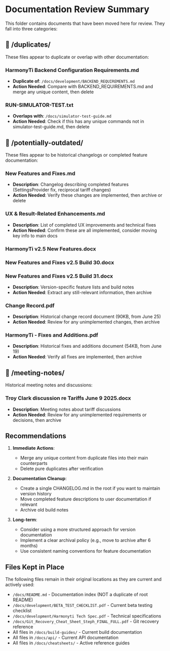 # Documentation Review Summary

This folder contains documents that have been moved here for review. They fall into three categories:

## 📁 /duplicates/

These files appear to duplicate or overlap with other documentation:

### HarmonyTi Backend Configuration Requirements.md

- **Duplicate of**: `/docs/development/BACKEND_REQUIREMENTS.md`
- **Action Needed**: Compare with BACKEND_REQUIREMENTS.md and merge any unique content, then delete

### RUN-SIMULATOR-TEST.txt

- **Overlaps with**: `/docs/simulator-test-guide.md`
- **Action Needed**: Check if this has any unique commands not in simulator-test-guide.md, then delete

## 📁 /potentially-outdated/

These files appear to be historical changelogs or completed feature documentation:

### New Features and Fixes.md

- **Description**: Changelog describing completed features (SettingsProvider fix, reciprocal tariff changes)
- **Action Needed**: Verify these changes are implemented, then archive or delete

### UX & Result-Related Enhancements.md

- **Description**: List of completed UX improvements and technical fixes
- **Action Needed**: Confirm these are all implemented, consider moving key info to main docs

### HarmonyTi v2.5 New Features.docx

### New Features and Fixes v2.5 Build 30.docx

### New Features and Fixes v2.5 Build 31.docx

- **Description**: Version-specific feature lists and build notes
- **Action Needed**: Extract any still-relevant information, then archive

### Change Record.pdf

- **Description**: Historical change record document (90KB, from June 25)
- **Action Needed**: Review for any unimplemented changes, then archive

### HarmonyTi - Fixes and Additions.pdf

- **Description**: Historical fixes and additions document (54KB, from June 19)
- **Action Needed**: Verify all fixes are implemented, then archive

## 📁 /meeting-notes/

Historical meeting notes and discussions:

### Troy Clark discussion re Tariffs June 9 2025.docx

- **Description**: Meeting notes about tariff discussions
- **Action Needed**: Review for any unimplemented requirements or decisions, then archive

## Recommendations

1. **Immediate Actions**:
   - Merge any unique content from duplicate files into their main counterparts
   - Delete pure duplicates after verification

2. **Documentation Cleanup**:
   - Create a single CHANGELOG.md in the root if you want to maintain version history
   - Move completed feature descriptions to user documentation if relevant
   - Archive old build notes

3. **Long-term**:
   - Consider using a more structured approach for version documentation
   - Implement a clear archival policy (e.g., move to archive after 6 months)
   - Use consistent naming conventions for feature documentation

## Files Kept in Place

The following files remain in their original locations as they are current and actively used:

- `/docs/README.md` - Documentation index (NOT a duplicate of root README)
- `/docs/development/BETA_TEST_CHECKLIST.pdf` - Current beta testing checklist
- `/docs/development/Harmonyti Tech Spec.pdf` - Technical specifications
- `/docs/Git_Recovery_Cheat_Sheet_Steph_FINAL_FULL.pdf` - Git recovery reference
- All files in `/docs/build-guides/` - Current build documentation
- All files in `/docs/api/` - Current API documentation
- All files in `/docs/cheatsheets/` - Active reference guides
